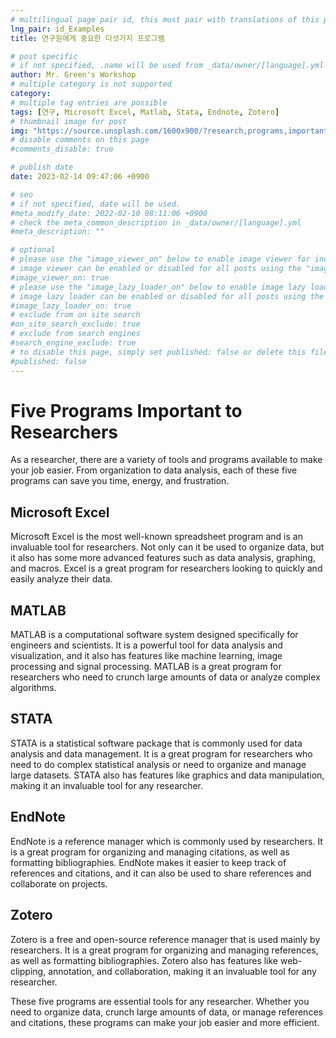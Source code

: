 ```yaml
---
# multilingual page pair id, this must pair with translations of this page. (This name must be unique)
lng_pair: id_Examples
title: 연구원에게 중요한 다섯가지 프로그램

# post specific
# if not specified, .name will be used from _data/owner/[language].yml
author: Mr. Green's Workshop
# multiple category is not supported
category: 
# multiple tag entries are possible
tags: [연구, Microsoft Excel, Matlab, Stata, Endnote, Zotero]
# thumbnail image for post
img: "https://source.unsplash.com/1600x900/?research,programs,important,five"
# disable comments on this page
#comments_disable: true

# publish date
date: 2023-02-14 09:47:06 +0900

# seo
# if not specified, date will be used.
#meta_modify_date: 2022-02-10 08:11:06 +0900
# check the meta_common_description in _data/owner/[language].yml
#meta_description: ""

# optional
# please use the "image_viewer_on" below to enable image viewer for individual pages or posts (_posts/ or [language]/_posts folders).
# image viewer can be enabled or disabled for all posts using the "image_viewer_posts: true" setting in _data/conf/main.yml.
#image_viewer_on: true
# please use the "image_lazy_loader_on" below to enable image lazy loader for individual pages or posts (_posts/ or [language]/_posts folders).
# image lazy loader can be enabled or disabled for all posts using the "image_lazy_loader_posts: true" setting in _data/conf/main.yml.
#image_lazy_loader_on: true
# exclude from on site search
#on_site_search_exclude: true
# exclude from search engines
#search_engine_exclude: true
# to disable this page, simply set published: false or delete this file
#published: false
---
```



# Five Programs Important to Researchers  
  
As a researcher, there are a variety of tools and programs available to make your job easier. From organization to data analysis, each of these five programs can save you time, energy, and frustration.  
  
## Microsoft Excel  
  
Microsoft Excel is the most well-known spreadsheet program and is an invaluable tool for researchers. Not only can it be used to organize data, but it also has some more advanced features such as data analysis, graphing, and macros. Excel is a great program for researchers looking to quickly and easily analyze their data.  
  
## MATLAB  
  
MATLAB is a computational software system designed specifically for engineers and scientists. It is a powerful tool for data analysis and visualization, and it also has features like machine learning, image processing and signal processing. MATLAB is a great program for researchers who need to crunch large amounts of data or analyze complex algorithms.  
  
## STATA  
  
STATA is a statistical software package that is commonly used for data analysis and data management. It is a great program for researchers who need to do complex statistical analysis or need to organize and manage large datasets. STATA also has features like graphics and data manipulation, making it an invaluable tool for any researcher.  
  
## EndNote  
  
EndNote is a reference manager which is commonly used by researchers. It is a great program for organizing and managing citations, as well as formatting bibliographies. EndNote makes it easier to keep track of references and citations, and it can also be used to share references and collaborate on projects.  
  
## Zotero  
  
Zotero is a free and open-source reference manager that is used mainly by researchers. It is a great program for organizing and managing references, as well as formatting bibliographies. Zotero also has features like web-clipping, annotation, and collaboration, making it an invaluable tool for any researcher.  
  
These five programs are essential tools for any researcher. Whether you need to organize data, crunch large amounts of data, or manage references and citations, these programs can make your job easier and more efficient.